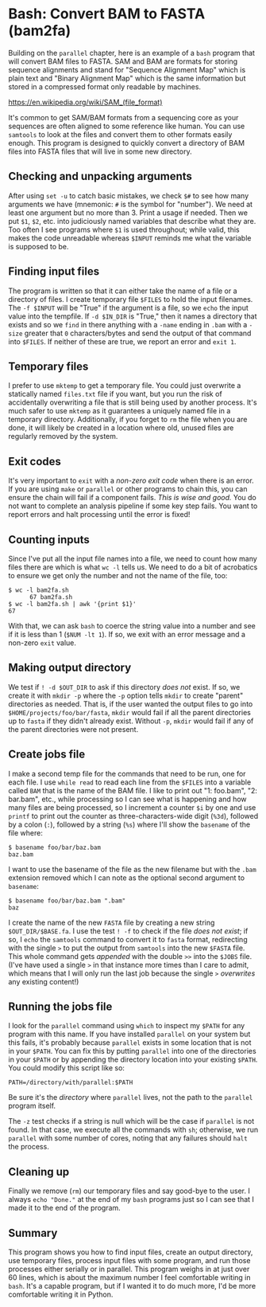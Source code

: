 # Bash: Convert BAM to FASTA (bam2fa)

Building on the `parallel` chapter, here is an example of a `bash` program that will convert BAM files to FASTA. SAM and BAM are formats for storing sequence alignments and stand for "Sequence Alignment Map" which is plain text and "Binary Alignment Map" which is the same information but stored in a compressed format only readable by machines. 

https://en.wikipedia.org/wiki/SAM_(file_format)

It's common to get SAM/BAM formats from a sequencing core as your sequences are often aligned to some reference like human. You can use `samtools` to look at the files and convert them to other formats easily enough. This program is designed to quickly convert a directory of BAM files into FASTA files that will live in some new directory.

## Checking and unpacking arguments

After using `set -u` to catch basic mistakes, we check `$#` to see how many arguments we have (mnemonic: `#` is the symbol for "number"). We need at least one argument but no more than 3. Print a usage if needed. Then we put `$1`, `$2`, etc. into judiciously named variables that describe what they are. Too often I see programs where `$1` is used throughout; while valid, this makes the code unreadable whereas `$INPUT` reminds me what the variable is supposed to be.

## Finding input files

The program is written so that it can either take the name of a file or a directory of files. I create temporary file `$FILES` to hold the input filenames. The `-f $INPUT` will be "True" if the argument is a file, so we `echo` the input value into the tempfile. If `-d $IN_DIR` is "True," then it names a directory that exists and so we `find` in there anything with a `-name` ending in `.bam` with a `-size` greater that `0` characters/bytes and send the output of that command into `$FILES`. If neither of these are true, we report an error and `exit 1`. 

## Temporary files

I prefer to use `mktemp` to get a temporary file. You could just overwrite a statically named `files.txt` file if you want, but you run the risk of accidentally overwriting a file that is still being used by another process. It's much safer to use `mktemp` as it guarantees a uniquely named file in a temporary directory. Additionally, if you forget to `rm` the file when you are done, it will likely be created in a location where old, unused files are regularly removed by the system.

## Exit codes

It's very important to `exit` with a *non-zero exit code* when there is an error. If you are using `make` or `parallel` or other programs to chain this, you can ensure the chain will fail if a component fails. *This is wise and good.* You do not want to complete an analysis pipeline if some key step fails. You want to report errors and halt processing until the error is fixed!

## Counting inputs

Since I've put all the input file names into a file, we need to count how many files there are which is what `wc -l` tells us. We need to do a bit of acrobatics to ensure we get only the number and not the name of the file, too:

````
$ wc -l bam2fa.sh
      67 bam2fa.sh
$ wc -l bam2fa.sh | awk '{print $1}'
67
````

With that, we can ask `bash` to coerce the string value into a number and see if it is less than 1 (`$NUM -lt 1`). If so, we exit with an error message and a non-zero `exit` value.

## Making output directory

We test if `! -d $OUT_DIR` to ask if this directory *does not* exist. If so, we create it with `mkdir -p` where the `-p` option tells `mkdir` to create "parent" directories as needed. That is, if the user wanted the output files to go into `$HOME/projects/foo/bar/fasta`, `mkdir` would fail if all the parent directories up to `fasta` if they didn't already exist. Without `-p`, `mkdir` would fail if any of the parent directories were not present.

## Create jobs file

I make a second temp file for the commands that need to be run, one for each file. I use `while read` to read each line from the `$FILES` into a variable called `BAM` that is the name of the BAM file. I like to print out "1: foo.bam", "2: bar.bam", etc., while processing so I can see what is happening and how many files are being processed, so I increment a counter `$i` by one and use `printf` to print out the counter as three-characters-wide digit (`%3d`), followed by a colon (`:`), followed by a string (`%s`) where I'll show the `basename` of the file where:

````
$ basename foo/bar/baz.bam
baz.bam
````

I want to use the basename of the file as the new filename but with the `.bam` extension removed which I can note as the optional second argument to `basename`:

````
$ basename foo/bar/baz.bam ".bam"
baz
````

I create the name of the new `FASTA` file by creating a new string `$OUT_DIR/$BASE.fa`. I use the test `! -f` to check if the file *does not exist*; if so, I `echo` the `samtools` command to convert it to `fasta` format, redirecting with the single `>` to put the output from `samtools` into the new `$FASTA` file. This whole command gets *appended* with the double `>>` into the `$JOBS` file. (I've have used a single `>` in that instance more times than I care to admit, which means that I will only run the last job because the single `>` *overwrites* any existing content!)

## Running the jobs file

I look for the `parallel` command using `which` to inspect my `$PATH` for any program with this name. If you have installed `parallel` on your system but this fails, it's probably because `parallel` exists in some location that is not in your `$PATH`. You can fix this by putting `parallel` into one of the directories in your `$PATH` or by appending the directory location into your existing `$PATH`. You could modify this script like so:

````
PATH=/directory/with/parallel:$PATH
````

Be sure it's the *directory* where `parallel` lives, not the path to the `parallel` program itself.

The `-z` test checks if a string is null which will be the case if `parallel` is not found. In that case, we execute all the commands with `sh`; otherwise, we run `parallel` with some number of cores, noting that any failures should `halt` the process.

## Cleaning up

Finally we remove (`rm`) our temporary files and say good-bye to the user. I always `echo "Done."` at the end of my `bash` programs just so I can see that I made it to the end of the program.

## Summary

This program shows you how to find input files, create an output directory, use temporary files, process input files with some program, and run those processes either serially or in parallel. This program weighs in at just over 60 lines, which is about the maximum number I feel comfortable writing in `bash`. It's a capable program, but if I wanted it to do much more, I'd be more comfortable writing it in Python.
